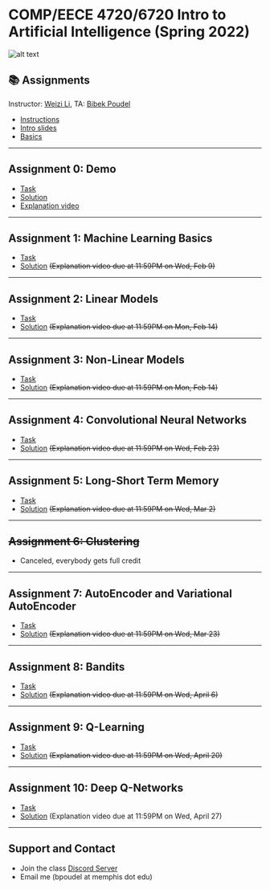 # COMP/EECE 4720/6720 Intro to Artificial Intelligence (Spring 2022)

![alt text](https://github.com/poudel-bibek/Intro-to-AI-Assignments/blob/gh-pages/assets/css/img_1.jpg?raw=true)

## 📚 Assignments
Instructor: [Weizi Li](https://weizi-li.github.io/), TA: [Bibek Poudel](https://poudel-bibek.github.io)

- [Instructions](instructions.md)
- [Intro slides](https://nbviewer.org/github/poudel-bibek/Intro-to-AI-Assignments/blob/gh-pages/Slides_1.pdf)
- [Basics](https://colab.research.google.com/drive/1ukczrXFt05g0v-DnDJMQsNOrhlodEUTf?usp=sharing)


---
## Assignment 0: Demo
  
  - [Task](https://colab.research.google.com/drive/1LhCm0wje6OgzFyLYF6Z1R373qhLHkHO4?usp=sharing)
  - [Solution](https://colab.research.google.com/drive/1DCHnrJhFzRJGcNhJ770ulZjaivoaYZoW?usp=sharing)
  - [Explanation video](https://youtu.be/yC_VRmdHeXs)
 
---
## Assignment 1: Machine Learning Basics
  
  - [Task](https://colab.research.google.com/drive/1fDAIPerBr8kEvEEFzgaPf24Lop8tk9uZ?usp=sharing)
  - [Solution](https://colab.research.google.com/drive/1ry2z8OTX90KME9tfMItvmw0RteKlLIiN?usp=sharing) ~~(Explanation video due at 11:59PM on Wed, Feb 9)~~
<!--   - [<span class="custom-style">Solution</span>](after_class.md) (Explanation video due at 11:59PM on Wed, Feb 9) -->
 
<!--[A1 Solution](https://colab.research.google.com/drive/1ry2z8OTX90KME9tfMItvmw0RteKlLIiN?usp=sharing)-->

---
## Assignment 2: Linear Models

  - [Task](https://colab.research.google.com/drive/17anz72YbO3cnM3ry9wy4aDCLyGYWqxQL?usp=sharing)
  - [Solution](https://colab.research.google.com/drive/1y3m0rTYrSEvFRPbIPgYuxrTcYKi89GQG?usp=sharing) ~~(Explanation video due at 11:59PM on Mon, Feb 14)~~
<!--   - [<span class="custom-style">Solution</span>](after_class.md)  -->
  
 <!--[A2 Solution](https://colab.research.google.com/drive/1y3m0rTYrSEvFRPbIPgYuxrTcYKi89GQG?usp=sharing)-->
 
 ---
## Assignment 3: Non-Linear Models

  - [Task](https://colab.research.google.com/drive/1WZFbN8GbXK9OwfS0rE74LVM2ZqT6wWR7?usp=sharing)
  - [Solution](https://colab.research.google.com/drive/1G6HND9_p6HE0GCEaCpflt85ngOMqZdn4?usp=sharing) ~~(Explanation video due at 11:59PM on Mon, Feb 14)~~
<!--   - [<span class="custom-style">Solution</span>](after_class.md) (Explanation video due at 11:59PM on Mon, Feb 14)
   -->
 <!--[A3 Solution](https://colab.research.google.com/drive/1G6HND9_p6HE0GCEaCpflt85ngOMqZdn4?usp=sharing)-->
 
 ---
## Assignment 4: Convolutional Neural Networks

  - [Task](https://colab.research.google.com/drive/1hkTt5V4J35mFux3EXI2QuCpOWrTy98Q3?usp=sharing)
  - [Solution](https://colab.research.google.com/drive/1-gjuhw8VTC_aGstxBQVr8UzS2b8CmYTq?usp=sharing) ~~(Explanation video due at 11:59PM on Wed, Feb 23)~~
  
 <!--[A4 Solution]()-->
 
 ---
## Assignment 5: Long-Short Term Memory

  - [Task](https://colab.research.google.com/drive/1EJ52aPPNvO_r-0GGSE6vpVwKzo4kn6gg?usp=sharing)
  - [Solution](https://colab.research.google.com/drive/1C-mfEuundoSIOCSaZ_WBRed0pSHZjf34?usp=sharing) ~~(Explanation video due at 11:59PM on Wed, Mar 2)~~
  

 <!--[A5 Solution]()-->
 
 ---
## ~~Assignment 6: Clustering~~ 
  - Canceled, everybody gets full credit 
  
<!--   - [<span class="custom-style">Task</span>](bots.md)
  - [<span class="custom-style">Solution</span>](bots.md) -->
  
 <!--[A6 Solution]()-->
 
 ---
## Assignment 7: AutoEncoder and Variational AutoEncoder

  - [Task](https://colab.research.google.com/drive/1KncjK0LEvsBc5gI3ihxPcnrN8pt7J9hR?usp=sharing)
  - [Solution](https://colab.research.google.com/drive/1EDSTnNeAIHDbAGgB1nUFW-Li0B2x0tCi?usp=sharing) ~~(Explanation video due at 11:59PM on Wed, Mar 23)~~
  
 <!--[A7 Solution](https://colab.research.google.com/drive/1EDSTnNeAIHDbAGgB1nUFW-Li0B2x0tCi?usp=sharing)-->
 
 ---
## Assignment 8: Bandits

  - [Task](https://colab.research.google.com/drive/1M3Ah0MhHA40BJGOX03DbOA1_tQFOeIsc?usp=sharing)
  - [Solution](https://colab.research.google.com/drive/1qL5XTvZxOSGz__Q5DHfFW88kggx2uLsh?usp=sharing)  ~~(Explanation video due at 11:59PM on Wed, April 6)~~
  
 <!--[A8 Solution]()-->
 
 --- 
## Assignment 9: Q-Learning

  - [Task](https://colab.research.google.com/drive/1lVf-3YwqQUj-IAsHrlQ2p8eDIOjqXJn4?usp=sharing)
  - [Solution](https://colab.research.google.com/drive/1pv8DoZ3tWv0bikw3QPTWE2mxjL9Bu5aH?usp=sharing) ~~(Explanation video due at 11:59PM on Wed, April 20)~~
  
 <!--[A9 Solution]()-->
 
 ---
## Assignment 10: Deep Q-Networks

  - [Task](https://colab.research.google.com/drive/11dHgtDts7nmvEvkKKlPrN7QgF5DkiDTA?usp=sharing)
  - [Solution](https://colab.research.google.com/drive/1K-eEocwxJDQdePv6Dl5hP7PY-q0ueIbG?usp=sharing) (Explanation video due at 11:59PM on Wed, April 27)
  
 <!--[A10 Solution](https://colab.research.google.com/drive/1K-eEocwxJDQdePv6Dl5hP7PY-q0ueIbG?usp=sharing)-->
  
---
## Support and Contact
  - Join the class [Discord Server](https://discord.gg/pGbxNGNT)
  - Email me (bpoudel at memphis dot edu)
